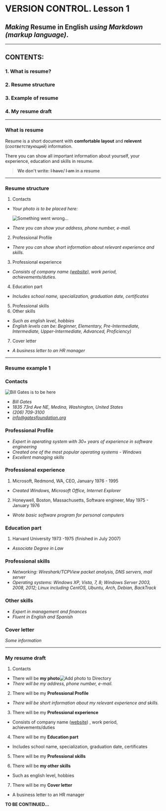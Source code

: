 # VERSION CONTROL. Lesson 1
## *Making* **Resume in English** *using Markdown (markup language)*.
---
## CONTENTS:


### 1. What is resume?    
### 2. Resume structure
### 3. Example of resume 
### 4. My resume draft  
---
### **What is resume**
Resume is a short document with **comfortable layout** and __relevent__ (_соответствующий_) information.

There you can show all important information about yourself, your experience, education and skills in resume.
> **We don't write: ~~I have~~/ ~~I am~~ in a resume**
___
### **Resume structure**

1. Contacts
 - *Your photo is to be placed here:*
 
    ![Something went wrong...](Myphoto.png)
 - _There you can show your address, phone number, e-mail._
2. Professional Profile
 - *There you can show short information about relevant experience and skills.*
 
3. Professional experience
 - *Consists of company name ([website](https://www.google.com/)), work period, achievements/duties.*
4. Education part
- *Includes school name, specialization, graduation date, certificates*
5. Professional skills
6. Other skills
- *Such as english level, hobbies*
- *English levels can be: Beginner, Elementary, Pre-Intermediate, Intermediate, Upper-Intermediate, Advanced, Proficiency)*
7. Cover letter
- *A business letter to an HR manager*
____
### **Resume example 1**
### Contacts
![Bill Gates is to be here](Bill.jpg)
- *Bill Gates*
- _1835 73rd Ave NE, Medina, Washington, United States_
- *(206) 709-3100*
- *info@gatesfoundation.org*

### Professional Profile
- *Expert in operating system with 30+ years of experience in software engineering*
- *Created one of the most popular operating systems - Windows*
- *Excellent managing skills*

### Professional experience
1. Microsoft, Redmond, WA, CEO, January 1976 - 1995
- *Created Windows, Microsoft Office, Internet Explorer*
2. Honeywell, Boston, Massachusetts, Software engineer, May 1975 - January 1976
- *Wrote basic software program for personal computers*
### Education part

1. Harvard University 1973 -1975 (finished in July 2007)

- *Associate Degree in Law*
### Professional skills
- *Networking: Wireshark/TCPView packet analysis, DNS servers, mail server*
- *Operating systems: Windows XP, Vista, 7, 8; Windows Server 2003, 2008, 2012; Linux including CentOS, Ubuntu, Arch, Debian, BackTrack*
### Other skills
- *Expert in management and finances*
- _Fluent in English and Spanish_
### Cover letter
_Some information_
***
### **My resume draft**  
1. Contacts
 - There will be **my photo**![Add photo to Directory]()
 - _There will be my address, phone number, e-mail._
2. There will be my **Professional Profile**
 - _There will be short information about my relevant experience and skills._
 
3. There will be my **Professional experience**
 - Consists of company name ([website]()) , work period, achievements/duties
4. There will be my **Education part**
- Includes school name, specialization, graduation date, certificates
5. There will be my **Professional skills**

6. There will be **my other skills**
- Such as english level, hobbies
7. There will be my **Cover letter**
- A business letter to an HR manager

__TO BE CONTINUED...__


